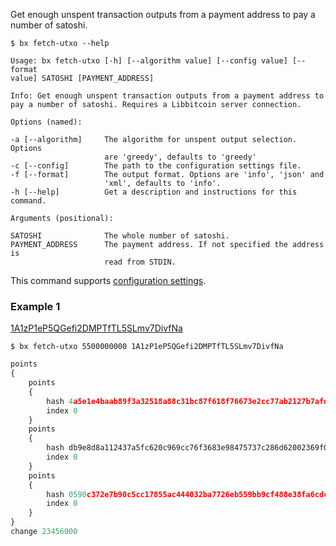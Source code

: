 Get enough unspent transaction outputs from a payment address to pay a number of satoshi.
```
$ bx fetch-utxo --help
```
```
Usage: bx fetch-utxo [-h] [--algorithm value] [--config value] [--format 
value] SATOSHI [PAYMENT_ADDRESS]                                         

Info: Get enough unspent transaction outputs from a payment address to   
pay a number of satoshi. Requires a Libbitcoin server connection.        

Options (named):

-a [--algorithm]     The algorithm for unspent output selection. Options 
                     are 'greedy', defaults to 'greedy'                  
-c [--config]        The path to the configuration settings file.        
-f [--format]        The output format. Options are 'info', 'json' and   
                     'xml', defaults to 'info'.                          
-h [--help]          Get a description and instructions for this command.

Arguments (positional):

SATOSHI              The whole number of satoshi.                        
PAYMENT_ADDRESS      The payment address. If not specified the address is
                     read from STDIN.  
```
This command supports [configuration settings](Configuration-Settings).

### Example 1
[1A1zP1eP5QGefi2DMPTfTL5SLmv7DivfNa](https://blockchain.info/address/1A1zP1eP5QGefi2DMPTfTL5SLmv7DivfNa)
```
$ bx fetch-utxo 5500000000 1A1zP1eP5QGefi2DMPTfTL5SLmv7DivfNa
```
```js
points
{
    points
    {
        hash 4a5e1e4baab89f3a32518a88c31bc87f618f76673e2cc77ab2127b7afdeda33b
        index 0
    }
    points
    {
        hash db9e8d8a112437a5fc620c969cc76f3683e98475737c286d62002369f0f46fe5
        index 0
    }
    points
    {
        hash 0590c372e7b90c5cc17855ac444032ba7726eb559bb9cf488e38fa6cdc4fcc40
        index 0
    }
}
change 23456000
```